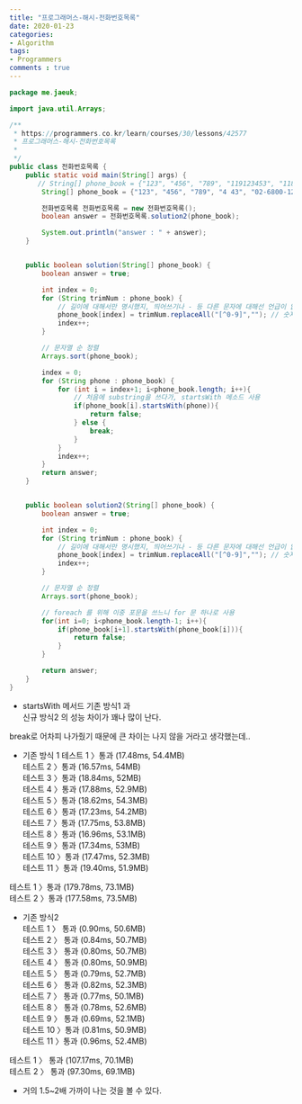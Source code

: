 ```yaml
---
title: "프로그래머스-해시-전화번호목록"
date: 2020-01-23
categories: 
- Algorithm
tags:
- Programmers
comments : true
---
```



~~~java
package me.jaeuk;

import java.util.Arrays;

/**
 * https://programmers.co.kr/learn/courses/30/lessons/42577
 * 프로그래머스-해시-전화번호목록
 *
 */
public class 전화번호목록 {
    public static void main(String[] args) {
       // String[] phone_book = {"123", "456", "789", "119123453", "118" , "11818"};
        String[] phone_book = {"123", "456", "789", "4 43", "02-6800-1234"};

        전화번호목록 전화번호목록 = new 전화번호목록();
        boolean answer = 전화번호목록.solution2(phone_book);

        System.out.println("answer : " + answer);
    }


    public boolean solution(String[] phone_book) {
        boolean answer = true;

        int index = 0;
        for (String trimNum : phone_book) {
            // 길이에 대해서만 명시했지, 띄어쓰기나 - 등 다른 문자에 대해선 언급이 없었다.
            phone_book[index] = trimNum.replaceAll("[^0-9]",""); // 숫자만 추출
            index++;
        }

        // 문자열 순 정렬
        Arrays.sort(phone_book);

        index = 0;
        for (String phone : phone_book) {
            for (int i = index+1; i<phone_book.length; i++){
                // 처음에 substring을 쓰다가, startsWith 메소드 사용
                if(phone_book[i].startsWith(phone)){
                    return false;
                } else {
                    break;
                }
            }
            index++;
        }
        return answer;
    }


    public boolean solution2(String[] phone_book) {
        boolean answer = true;

        int index = 0;
        for (String trimNum : phone_book) {
            // 길이에 대해서만 명시했지, 띄어쓰기나 - 등 다른 문자에 대해선 언급이 없었다.
            phone_book[index] = trimNum.replaceAll("[^0-9]",""); // 숫자만 추출
            index++;
        }

        // 문자열 순 정렬
        Arrays.sort(phone_book);

        // foreach 를 위해 이중 포문을 쓰느니 for 문 하나로 사용
        for(int i=0; i<phone_book.length-1; i++){
            if(phone_book[i+1].startsWith(phone_book[i])){
                return false;
            }
        }

        return answer;
    }
}
~~~

- startsWith 메서드
기존 방식1 과        
신규 방식2 의 성능 차이가 꽤나 많이 난다.        

break로 어차피 나가줬기 때문에 큰 차이는 나지 않을 거라고 생각했는데..      

- 기존 방식 1
테스트 1 〉통과 (17.48ms, 54.4MB)      
테스트 2 〉통과 (16.57ms, 54MB)     
테스트 3 〉통과 (18.84ms, 52MB)     
테스트 4 〉통과 (17.88ms, 52.9MB)     
테스트 5 〉통과 (18.62ms, 54.3MB)     
테스트 6 〉통과 (17.23ms, 54.2MB)     
테스트 7 〉통과 (17.75ms, 53.8MB)     
테스트 8 〉통과 (16.96ms, 53.1MB)     
테스트 9 〉통과 (17.34ms, 53MB)     
테스트 10 〉통과 (17.47ms, 52.3MB)     
테스트 11 〉통과 (19.40ms, 51.9MB)     

테스트 1 〉통과 (179.78ms, 73.1MB)     
테스트 2 〉통과 (177.58ms, 73.5MB)     

- 기존 방식2     
테스트 1 〉	통과 (0.90ms, 50.6MB)     
테스트 2 〉	통과 (0.84ms, 50.7MB)     
테스트 3 〉	통과 (0.80ms, 50.7MB)     
테스트 4 〉	통과 (0.80ms, 50.9MB)     
테스트 5 〉	통과 (0.79ms, 52.7MB)     
테스트 6 〉	통과 (0.82ms, 52.3MB)     
테스트 7 〉	통과 (0.77ms, 50.1MB)     
테스트 8 〉	통과 (0.78ms, 52.6MB)     
테스트 9 〉	통과 (0.69ms, 52.1MB)     
테스트 10 〉통과 (0.81ms, 50.9MB)     
테스트 11 〉통과 (0.96ms, 52.4MB)     
     
테스트 1 〉	통과 (107.17ms, 70.1MB)     
테스트 2 〉	통과 (97.30ms, 69.1MB)     

     
- 거의 1.5~2배 가까이 나는 것을 볼 수 있다.     



